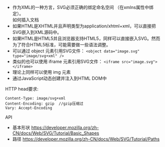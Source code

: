 - 作为XML的一种方言，SVG必须正确的绑定命名空间 （在xmlns属性中绑定）。  
如何插入文档
- 如果HTML是XHTML并且声明类型为application/xhtml+xml，可以直接把SVG嵌入到XML源码中。
- 如果HTML是HTML5并且浏览器支持HTML5，同样可以直接嵌入SVG。然而为了符合HTML5标准，可能需要做一些语法调整。
- 可以通过 object 元素引用SVG文件：
`<object data="image.svg" type="image/svg+xml" />`
- 类似的也可以使用 iframe 元素引用SVG文件：
`<iframe src="image.svg"></iframe>`
- 理论上同样可以使用 img 元素
- 通过JavaScript动态创建并注入到HTML DOM中

HTTP head要求:
```http
Content-Type: image/svg+xml
Content-Encoding: gzip  //gzip压缩过
Vary: Accept-Encoding
```


API
- 基本形状
https://developer.mozilla.org/zh-CN/docs/Web/SVG/Tutorial/Basic_Shapes
- 路径
https://developer.mozilla.org/zh-CN/docs/Web/SVG/Tutorial/Paths